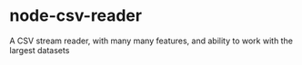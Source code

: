 # node-csv-reader
A CSV stream reader, with many many features, and ability to work with the largest datasets
